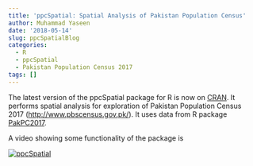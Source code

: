 ```yaml
---
title: 'ppcSpatial: Spatial Analysis of Pakistan Population Census'
author: Muhammad Yaseen
date: '2018-05-14'
slug: ppcSpatialBlog
categories:
  - R
  - ppcSpatial
  - Pakistan Population Census 2017
tags: []
---
```


The latest version of the ppcSpatial package for R is now on [CRAN](https://cran.r-project.org/package=ppcSpatial). It performs spatial analysis for exploration of Pakistan Population Census 2017 (<http://www.pbscensus.gov.pk/>). It uses data from R package [PakPC2017](https://cran.r-project.org/package=PakPC2017). 

A video showing some functionality of the package is 

[![ppcSpatial](http://img.youtube.com/vi/385nQNgcVgI/0.jpg)](https://www.youtube.com/watch?v=385nQNgcVgI "ppcSpatial")
